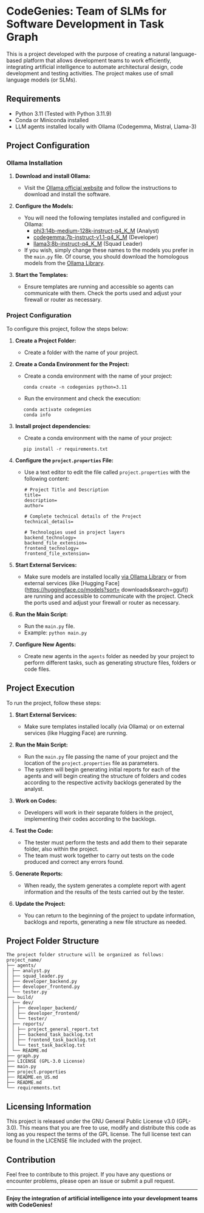# CodeGenies: Team of SLMs for Software Development in Task Graph

This is a project developed with the purpose of creating a natural language-based platform 
that allows development teams to work efficiently, integrating artificial intelligence 
to automate architectural design, code development and testing activities. 
The project makes use of small language models (or SLMs).


## Requirements

- Python 3.11 (Tested with Python 3.11.9)
- Conda or Miniconda installed
- LLM agents installed locally with Ollama (Codegemma, Mistral, Llama-3)

## Project Configuration

### Ollama Installation

1. **Download and install Ollama:**
   - Visit the [Ollama official website](https://ollama.ai) and follow the instructions to download and install the software.

2. **Configure the Models:**
   - You will need the following templates installed and configured in Ollama:
     - [phi3:14b-medium-128k-instruct-q4_K_M](https://ollama.com/library/phi3:14b-medium-128k-instruct-q4_K_M) (Analyst)
     - [codegemma:7b-instruct-v1.1-q4_K_M](https://ollama.com/library/codegemma:7b-instruct-v1.1-q4_K_M) (Developer)
     - [llama3:8b-instruct-q4_K_M](https://ollama.com/library/llama3:8b-instruct-q4_K_M) (Squad Leader)
   - If you wish, simply change these names to the models you prefer in the `main.py` file. Of course, you should download the homologous models from the [Ollama Library](https://ollama.com/library/).

3. **Start the Templates:**
   - Ensure templates are running and accessible so agents can communicate with them. Check the ports used and adjust your firewall or router as necessary.

### Project Configuration

To configure this project, follow the steps below:

1. **Create a Project Folder:**
   - Create a folder with the name of your project.

2. **Create a Conda Environment for the Project:**
   - Create a conda environment with the name of your project:
   ```
      conda create -n codegenies python=3.11
   ```
   - Run the environment and check the execution:
   ```
      conda activate codegenies
      conda info
   ```

3. **Install project dependencies:**
   - Create a conda environment with the name of your project:
   ```
      pip install -r requirements.txt
   ```

4. **Configure the `project.properties` File:**
   - Use a text editor to edit the file called `project.properties` with the following content:
     ```
     # Project Title and Description
     title=
     description=
     author=

     # Complete technical details of the Project
     technical_details=

     # Technologies used in project layers
     backend_technology=
     backend_file_extension=
     frontend_technology=
     frontend_file_extension=
     ```

5. **Start External Services:**
   - Make sure models are installed locally [via Ollama Library](https://ollama.com/library/) or from external services (like [Hugging Face](https://huggingface.co/models?sort= downloads&search=gguf)) are running and accessible to communicate with the project. Check the ports used and adjust your firewall or router as necessary.

6. **Run the Main Script:**
   - Run the `main.py` file.
   - Example: `python main.py`

7. **Configure New Agents:**
   - Create new agents in the `agents` folder as needed by your project to perform different tasks, such as generating structure files, folders or code files.

## Project Execution

To run the project, follow these steps:

1. **Start External Services:**
   - Make sure templates installed locally (via Ollama) or on external services (like Hugging Face) are running.

2. **Run the Main Script:**
   - Run the `main.py` file passing the name of your project and the location of the `project.properties` file as parameters.
   - The system will begin generating initial reports for each of the agents and will begin creating the structure of folders and codes according to the respective activity backlogs generated by the analyst.

3. **Work on Codes:**
   - Developers will work in their separate folders in the project, implementing their codes according to the backlogs.

4. **Test the Code:**
   - The tester must perform the tests and add them to their separate folder, also within the project.
   - The team must work together to carry out tests on the code produced and correct any errors found.

5. **Generate Reports:**
   - When ready, the system generates a complete report with agent information and the results of the tests carried out by the tester.

6. **Update the Project:**
   - You can return to the beginning of the project to update information, backlogs and reports, generating a new file structure as needed.

## Project Folder Structure

```
The project folder structure will be organized as follows:
project_name/
├── agents/
│ ├── analyst.py
│ ├── squad_leader.py
│ ├── developer_backend.py
│ ├── developer_frontend.py
│ └── tester.py
├── build/
│ ├── dev/
│ │ ├── developer_backend/
│ │ ├── developer_frontend/
│ │ └── tester/
│ ├── reports/
│ │ ├── project_general_report.txt
│ │ ├── backend_task_backlog.txt
│ │ ├── frontend_task_backlog.txt
│ │ └── test_task_backlog.txt
│ └── README.md
├── graph.py
├── LICENSE (GPL-3.0 License)
├── main.py
├── project.properties
├── README.en_US.md
├── README.md
└── requirements.txt
```

## Licensing Information

This project is released under the GNU General Public License v3.0 (GPL-3.0). This means that you are free to use, modify and distribute this code as long as you respect the terms of the GPL license. The full license text can be found in the LICENSE file included with the project.

## Contribution

Feel free to contribute to this project. If you have any questions or encounter problems, please open an issue or submit a pull request.

---

**Enjoy the integration of artificial intelligence into your development teams with CodeGenies!**